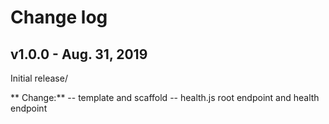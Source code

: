 # Change log

## v1.0.0 - Aug. 31, 2019

Initial release/

** Change:**
-- template and scaffold
-- health.js root endpoint and health endpoint
